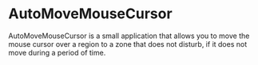 # AutoMoveMouseCursor
AutoMoveMouseCursor is a small application that allows you to move the mouse cursor over a region to a zone that does not disturb, if it does not move during a period of time. 
